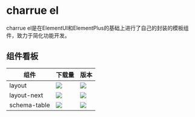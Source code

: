# charrue el

charrue el是在ElementUI和ElementPlus的基础上进行了自己的封装的模板组件，致力于简化功能开发。


## 组件看板

| 组件              | 下载量                                                       | 版本                                                         |
| ----------------- | ------------------------------------------------------------ | ------------------------------------------------------------ |
| layout            | ![](https://img.shields.io/npm/dt/@charrue/layout.svg)       | ![](https://img.shields.io/npm/v/@charrue/layout.svg)        |
| layout-next       | ![](https://img.shields.io/npm/dt/@charrue/layout-next.svg)  | ![](https://img.shields.io/npm/v/@charrue/layout-next.svg)   |
| schema-table      | ![](https://img.shields.io/npm/dt/@charrue/schema-table.svg) | ![](https://img.shields.io/npm/v/@charrue/schema-table.svg)  |

